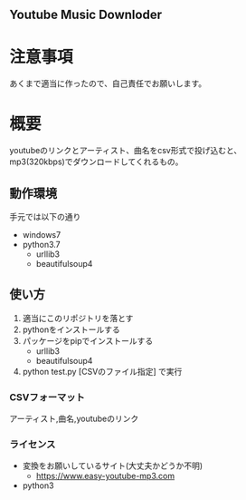 Youtube Music Downloder
--------
# 注意事項
あくまで適当に作ったので、自己責任でお願いします。

# 概要
youtubeのリンクとアーティスト、曲名をcsv形式で投げ込むと、mp3(320kbps)でダウンロードしてくれるもの。

## 動作環境
手元では以下の通り
- windows7
- python3.7
    - urllib3
    - beautifulsoup4

## 使い方
1. 適当にこのリポジトリを落とす
2. pythonをインストールする
3. パッケージをpipでインストールする
    - urllib3
    - beautifulsoup4
4. python test.py [CSVのファイル指定] で実行

### CSVフォーマット
アーティスト,曲名,youtubeのリンク

### ライセンス
- 変換をお願いしているサイト(大丈夫かどうか不明)
    - https://www.easy-youtube-mp3.com
- python3
